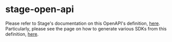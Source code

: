 # stage-open-api

Please refer to Stage's documentation on this OpenAPI's definition, [here](https://docs.heystage.com/docs/api/overview). Particularly, please see the page on how to generate various SDKs from this definition, [here](https://docs.heystage.com/docs/sdk/overview).